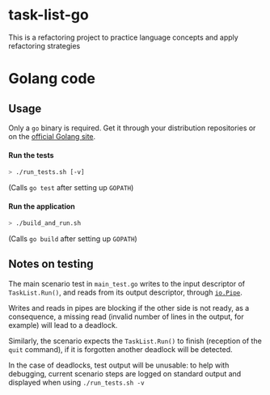 # task-list-go
This is a refactoring project to practice language concepts and apply refactoring strategies

# Golang code

## Usage

Only a `go` binary is required. Get it through your distribution repositories or on the [official Golang site](https://golang.org/dl/).

#### Run the tests

```sh
> ./run_tests.sh [-v]
```

(Calls `go test` after setting up `GOPATH`)

#### Run the application

```sh
> ./build_and_run.sh
```

(Calls `go build` after setting up `GOPATH`)

## Notes on testing

The main scenario test in `main_test.go` writes to the input descriptor
of `TaskList.Run()`, and reads from its output descriptor, through
[`io.Pipe`](https://golang.org/pkg/io/#Pipe).

Writes and reads in pipes are blocking if the other side is not ready,
as a consequence, a missing read (invalid number of lines in the output,
for example) will lead to a deadlock.

Similarly, the scenario expects the `TaskList.Run()` to finish (reception of the
`quit` command), if it is forgotten another deadlock will be detected.

In the case of deadlocks, test output will be unusable: to help with debugging,
current scenario steps are logged on standard output and displayed when using
`./run_tests.sh -v`
